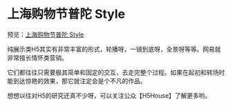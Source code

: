 # 上海购物节普陀 Style

预览：[上海购物节普陀 Style](https://forever-z-133.github.io/small-works/2/pt-paper/)

纯展示类H5其实有非常丰富的形式，轮播呀，一镜到底呀，全景呀等等。网易就非常擅长情怀类营销。

它们都往往只需要极其简单和固定的交互，去走完整个过程。如果在起初和转场时能到达惊艳的效果，那它就注定会是个不凡的作品。

想想以往对H5的研究还真不少呀，可以关注公众【H5House】了解更多哟。